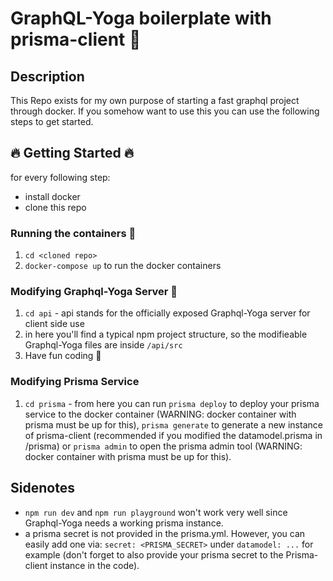 # GraphQL-Yoga boilerplate with prisma-client 🚀

## Description
This Repo exists for my own purpose of starting a fast graphql project through docker.
If you somehow want to use this you can use the following steps to get started.

## 🔥 Getting Started 🔥
for every following step:
- install docker
- clone this repo

### Running the containers 🐳
1. `cd <cloned repo>`
2. `docker-compose up` to run the docker containers

### Modifying Graphql-Yoga Server 🙏
1. `cd api` - api stands for the officially exposed Graphql-Yoga server for client side use
2. in here you'll find a typical npm project structure, so the modifieable Graphql-Yoga files are inside `/api/src`
3. Have fun coding 🙌

### Modifying Prisma Service
1. `cd prisma` - from here you can run `prisma deploy` to deploy your prisma service to the docker container (WARNING: docker container with prisma must be up for this), `prisma generate` to generate a new instance of prisma-client (recommended if you modified the datamodel.prisma in /prisma) or `prisma admin` to open the prisma admin tool (WARNING: docker container with prisma must be up for this).

## Sidenotes
 - `npm run dev` and `npm run playground` won't work very well since Graphql-Yoga needs a working prisma instance.
 - a prisma secret is not provided in the prisma.yml. However, you can easily add one via: `secret: <PRISMA_SECRET>` under `datamodel: ...` for example (don't forget to also provide your prisma secret to the Prisma-client instance in the code).
